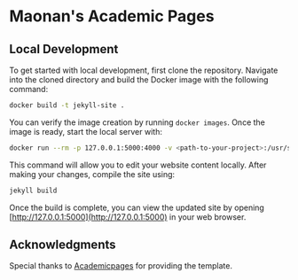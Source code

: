# Maonan's Academic Pages

## Local Development

To get started with local development, first clone the repository. Navigate into the cloned directory and build the Docker image with the following command:

```bash
docker build -t jekyll-site .
```

You can verify the image creation by running `docker images`. Once the image is ready, start the local server with:

```bash
docker run --rm -p 127.0.0.1:5000:4000 -v <path-to-your-project>:/usr/src/app jekyll-site
```

This command will allow you to edit your website content locally. After making your changes, compile the site using:

```bash
jekyll build
```

Once the build is complete, you can view the updated site by opening [http://127.0.0.1:5000](http://127.0.0.1:5000) in your web browser.

## Acknowledgments

Special thanks to [Academicpages](https://github.com/academicpages/academicpages.github.io) for providing the template.